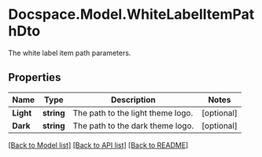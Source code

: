 # Docspace.Model.WhiteLabelItemPathDto
The white label item path parameters.

## Properties

Name | Type | Description | Notes
------------ | ------------- | ------------- | -------------
**Light** | **string** | The path to the light theme logo. | [optional] 
**Dark** | **string** | The path to the dark theme logo. | [optional] 

[[Back to Model list]](../README.md#documentation-for-models) [[Back to API list]](../README.md#documentation-for-api-endpoints) [[Back to README]](../README.md)

